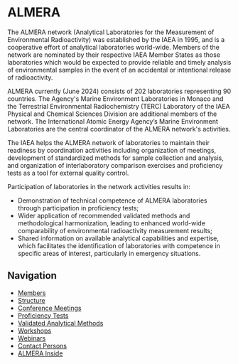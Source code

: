 # ALMERA

The ALMERA network (Analytical Laboratories for the Measurement of Environmental Radioactivity) was established by the IAEA in 1995, and is a cooperative effort of analytical laboratories world-wide. Members of the network are nominated by their respective IAEA Member States as those laboratories which would be expected to provide reliable and timely analysis of environmental samples in the event of an accidental or intentional release of radioactivity.

ALMERA currently (June 2024) consists of 202 ​laboratories representing 90 countries. The Agency's Marine Environment Laboratories in Monaco and the Terrestrial Environmental Radiochemistry (TERC) Laboratory of the IAEA Physical and Chemical Sciences Division are additional members of the network. The International Atomic Energy Agency’s Marine Environment Laboratories are the central coordinator of the ALMERA network's activities.

The IAEA helps the ALMERA network of laboratories to maintain their readiness by coordination activities including organization of meetings, development of standardized methods for sample collection and analysis, and organization of interlaboratory comparison exercises and proficiency tests as a tool for external quality control.

Participation of laboratories in the network activities results in:

- Demonstration of technical competence of ALMERA laboratories through participation in proficiency tests;
- Wider application of recommended validated methods and methodological harmonization, leading to enhanced world-wide comparability of environmental radioactivity measurement results;
- Shared information on available analytical capabilities and expertise, which facilitates the identification of laboratories with competence in specific areas of interest, particularly in emergency situations.

## Navigation

- [Members](members.md)
- [Structure](structure.md)
- [Conference Meetings](meetings.md)
- [Proficiency Tests](tests.md)
- [Validated Analytical Methods](methods.md)
- [Workshops](workshops.md)
- [Webinars](webinars.md)
- [Contact Persons](contact.md)
- [ALMERA Inside](https://teams.microsoft.com/l/team/19:c359651111d64497970da3e1230cdd75@thread.tacv2/conversations?groupId=878cac38-f62e-4437-8d57-86cfd70a84f5&tenantId=a2f21493-a4d1-4b7f-ad07-819c824f5c4a)
